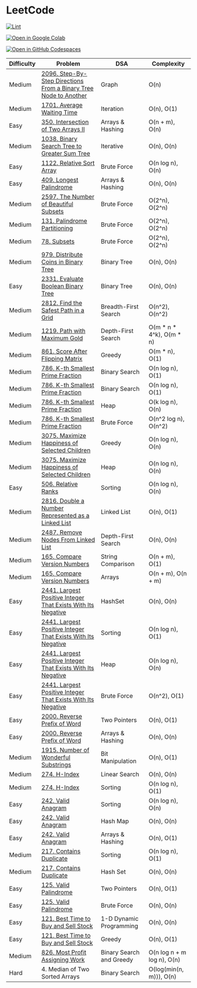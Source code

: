 # LeetCode

[![Lint](https://github.com/datttrian/leetcode/actions/workflows/main.yml/badge.svg)](https://github.com/datttrian/leetcode/actions/workflows/main.yml)

[![Open in Google Colab](https://colab.research.google.com/assets/colab-badge.svg)](https://colab.research.google.com/github/datttrian/leetcode/blob/main/src/notebook.ipynb)

[![Open in GitHub Codespaces](https://github.com/codespaces/badge.svg)](https://codespaces.new/datttrian/leetcode)

|Difficulty|Problem                                                                                                                                                                                     |DSA                                           |Complexity                                      |
|----------|--------------------------------------------------------------------------------------------------------------------------------------------------------------------------------------------|----------------------------------------------|------------------------------------------------|
|Medium    |[2096. Step-By-Step Directions From a Binary Tree Node to Another](https://leetcode.com/problems/step-by-step-directions-from-a-binary-tree-node-to-another/solutions/5488039/graph-o-n-o-n/)                                                                       |Graph                                     |O(n)                                      |O(n)
|Medium    |[1701. Average Waiting Time](https://leetcode.com/problems/average-waiting-time/solutions/5450298/iteration-o-n-o-1/)                                                                       |Iteration                                     |O(n), O(1)                                      |
|Easy      |[350. Intersection of Two Arrays II](https://leetcode.com/problems/intersection-of-two-arrays-ii/solutions/5405912/arrays-hashing-on-m-on/)                                                 |Arrays & Hashing                              |O(n + m), O(n)                                  |
|Medium    |[1038. Binary Search Tree to Greater Sum Tree](https://leetcode.com/problems/binary-search-tree-to-greater-sum-tree/solutions/5369607/iterative-o-n-o-n/)                                   |Iterative                                     |O(n), O(n)                                      |
|Easy      |[1122. Relative Sort Array](https://leetcode.com/problems/relative-sort-array/solutions/5298152/brute-force-o-n-log-n-o-n/)                                                                 |Brute Force                                   |O(n log n), O(n)                                |
|Easy      |[409. Longest Palindrome](https://leetcode.com/problems/longest-palindrome/solutions/5260622/arrays-hashing-o-n-o-n/)                                                                       |Arrays & Hashing                              |O(n), O(n)                                      |
|Medium    |[2597. The Number of Beautiful Subsets](https://leetcode.com/problems/the-number-of-beautiful-subsets/solutions/5199367/iteration-o-2-n-o-2-n/)                                             |Brute Force                                   |O(2^n), O(2^n)                                  |
|Medium    |[131. Palindrome Partitioning](https://leetcode.com/problems/palindrome-partitioning/solutions/5194330/iteration-o-2-n-o-2-n/)                                                              |Brute Force                                   |O(2^n), O(2^n)                                  |
|Medium    |[78. Subsets](https://leetcode.com/problems/subsets/solutions/5191012/iteration-o-2-n-o-2-n/)                                                                                               |Brute Force                                   |O(2^n), O(2^n)                                  |
|Medium    |[979. Distribute Coins in Binary Tree](https://leetcode.com/problems/distribute-coins-in-binary-tree/solutions/5172640/binary-tree-o-n-o-n/)                                                |Binary Tree                                   |O(n), O(n)                                      |
|Easy      |[2331. Evaluate Boolean Binary Tree](https://leetcode.com/problems/evaluate-boolean-binary-tree/solutions/5167681/binary-tree-o-n-o-n/)                                                     |Binary Tree                                   |O(n), O(n)                                      |
|Medium    |[2812. Find the Safest Path in a Grid](https://leetcode.com/problems/find-the-safest-path-in-a-grid/solutions/5163057/breadth-first-search-o-n-2-o-n-2/)                                    |Breadth-First Search                          |O(n^2), O(n^2)                                  |
|Medium    |[1219. Path with Maximum Gold](https://leetcode.com/problems/path-with-maximum-gold/solutions/5158830/depth-first-search-om-n-4k-om-n/)                                                     |Depth-First Search                            |O(m * n * 4^k), O(m * n)                        |
|Medium    |[861. Score After Flipping Matrix](https://leetcode.com/problems/score-after-flipping-matrix/solutions/5154445/greedy-o-m-n-o-1/)                                                           |Greedy                                        |O(m * n), O(1)                                  |
|Medium    |[786. K-th Smallest Prime Fraction](https://leetcode.com/problems/k-th-smallest-prime-fraction/solutions/5141298/binary-search-o-n-log-n-o-1/)                                              |Binary Search                                 |O(n log n), O(1)                                |
|Medium    |[786. K-th Smallest Prime Fraction](https://leetcode.com/problems/k-th-smallest-prime-fraction/solutions/5141298/binary-search-o-n-log-n-o-1/)                                              |Binary Search                                 |O(n log n), O(1)                                |
|Medium    |[786. K-th Smallest Prime Fraction](https://leetcode.com/problems/k-th-smallest-prime-fraction/solutions/5141276/heap-ok-log-n-on/)                                                         |Heap                                          |O(k log n), O(n)                                |
|Medium    |[786. K-th Smallest Prime Fraction](https://leetcode.com/problems/k-th-smallest-prime-fraction/solutions/5141279/brute-force-on2-log-n-on2/)                                                |Brute Force                                   |O(n^2 log n), O(n^2)                            |
|Medium    |[3075. Maximize Happiness of Selected Children](https://leetcode.com/problems/maximize-happiness-of-selected-children/solutions/5137420/greedy-on-log-n-on/)                                |Greedy                                        |O(n log n), O(n)                                |
|Medium    |[3075. Maximize Happiness of Selected Children](https://leetcode.com/problems/maximize-happiness-of-selected-children/solutions/5137428/heap-on-log-n-on/)                                  |Heap                                          |O(n log n), O(n)                                |
|Easy      |[506. Relative Ranks](https://leetcode.com/problems/relative-ranks/solutions/5132329/sorting-o-n-log-n-o-n/)                                                                                |Sorting                                       |O(n log n), O(n)                                |
|Medium    |[2816. Double a Number Represented as a Linked List](https://leetcode.com/problems/double-a-number-represented-as-a-linked-list/solutions/5127516/linked-list-on-o1/)                       |Linked List                                   |O(n), O(1)                                      |
|Medium    |[2487. Remove Nodes From Linked List](https://leetcode.com/problems/remove-nodes-from-linked-list/solutions/5122772/depth-first-search-on-on/)                                              |Depth-First Search                            |O(n), O(n)                                      |
|Medium    |[165. Compare Version Numbers](https://leetcode.com/problems/compare-version-numbers/solutions/5108519/string-comparison-o-n-m-o-1/)                                                        |String Comparison                             |O(n + m), O(1)                                  |
|Medium    |[165. Compare Version Numbers](https://leetcode.com/problems/compare-version-numbers/solutions/5108529/arrays-o-n-m-o-n-m/)                                                                 |Arrays                                        |O(n + m), O(n + m)                              |
|Easy      |[2441. Largest Positive Integer That Exists With Its Negative](https://leetcode.com/problems/largest-positive-integer-that-exists-with-its-negative/solutions/5103782/hashset-on-on/)       |HashSet                                       |O(n), O(n)                                      |
|Easy      |[2441. Largest Positive Integer That Exists With Its Negative](https://leetcode.com/problems/largest-positive-integer-that-exists-with-its-negative/solutions/5103777/sorting-on-log-n-o1/) |Sorting                                       |O(n log n), O(1)                                |
|Easy      |[2441. Largest Positive Integer That Exists With Its Negative](https://leetcode.com/problems/largest-positive-integer-that-exists-with-its-negative/solutions/5103774/heap-on-log-n-on/)    |Heap                                          |O(n log n), O(n)                                |
|Easy      |[2441. Largest Positive Integer That Exists With Its Negative](https://leetcode.com/problems/largest-positive-integer-that-exists-with-its-negative/solutions/5103768/brute-force-on2-o1/)  |Brute Force                                   |O(n^2), O(1)                                    |
|Easy      |[2000. Reverse Prefix of Word](https://leetcode.com/problems/reverse-prefix-of-word/solutions/5098519/two-pointers-on-o1/)                                                                  |Two Pointers                                  |O(n), O(1)                                      |
|Easy      |[2000. Reverse Prefix of Word](https://leetcode.com/problems/reverse-prefix-of-word/solutions/5098484/arrays-hashing-o-n-o-n/)                                                              |Arrays & Hashing                              |O(n), O(n)                                      |
|Medium    |[1915. Number of Wonderful Substrings](https://leetcode.com/problems/number-of-wonderful-substrings/solutions/5093362/bit-manipulation-on-o1/)                                              |Bit Manipulation                              |O(n), O(1)                                      |
|Medium    |[274. H-Index](https://leetcode.com/problems/h-index/solutions/5073130/on-on/)                                                                                                              |Linear Search                                 |O(n), O(n)                                      |
|Medium    |[274. H-Index](https://leetcode.com/problems/h-index/solutions/5073117/on-log-n-o1/)                                                                                                        |Sorting                                       |O(n log n), O(1)                                |
|Easy      |[242. Valid Anagram](https://leetcode.com/problems/valid-anagram/solutions/5069033/on-log-n-on/)                                                                                            |Sorting                                       |O(n log n), O(n)                                |
|Easy      |[242. Valid Anagram](https://leetcode.com/problems/valid-anagram/solutions/5069036/on-on/)                                                                                                  |Hash Map                                      |O(n), O(n)                                      |
|Easy      |[242. Valid Anagram](https://leetcode.com/problems/valid-anagram/solutions/5069127/on-o1/)                                                                                                  |Arrays & Hashing                              |O(n), O(1)                                      |
|Medium    |[217. Contains Duplicate](https://leetcode.com/problems/contains-duplicate/solutions/5064035/on-log-n-o1/)                                                                                  |Sorting                                       |O(n log n), O(1)                                |
|Medium    |[217. Contains Duplicate](https://leetcode.com/problems/contains-duplicate/solutions/5064039/on-on/)                                                                                        |Hash Set                                      |O(n), O(n)                                      |
|Easy      |[125. Valid Palindrome](https://leetcode.com/problems/valid-palindrome/solutions/5077373/on-o1/)                                                                                            |Two Pointers                                  |O(n), O(1)                                      |
|Easy      |[125. Valid Palindrome](https://leetcode.com/problems/valid-palindrome/solutions/5077384/on-on/)                                                                                            |Brute Force                                   |O(n), O(n)                                      |
|Easy      |[121. Best Time to Buy and Sell Stock](https://leetcode.com/problems/best-time-to-buy-and-sell-stock/solutions/5089939/on-on/)                                                              |1-D Dynamic Programming                       |O(n), O(n)                                      |
|Easy      |[121. Best Time to Buy and Sell Stock](https://leetcode.com/problems/best-time-to-buy-and-sell-stock/solutions/5089933/on-o1/)                                                              |Greedy                                        |O(n), O(1)                                      |
|Medium    |[826. Most Profit Assigning Work](src/most-profit-assigning-work)                                                                                                                           |Binary Search and Greedy                      |O(n log n + m log n), O(n)                      |
|Hard      |4. Median of Two Sorted Arrays                                                                                                                                                              |Binary Search                                 |O(log(min(n, m))), O(n)                         |

<!-- |Hard      |140. Word Break II                                                                                                                                                                          |Backtracking                                  |O(n^2 * 2^n), O(n^2)                            |
|Hard      |1255. Maximum Score Words Formed by Letters                                                                                                                                                 |Brute Force                                   |                                                | -->
